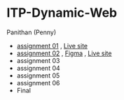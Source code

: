 # ITP-Dynamic-Web
Panithan (Penny)

* [assignment 01](https://github.com/PanithanPenny/ITP-Dynamic-Web/tree/ea55a37ec98e9f5ce9c645838c35ee2e0de91e2e/assignment%2001)  ,  [Live site](https://dw-capybara2.glitch.me)
* [assignment 02](https://github.com/PanithanPenny/ITP-Dynamic-Web/tree/bc322d52397e97b9e601fe580705ba84b1eafc66/assignment%2002%20) , 
 [Figma](https://www.figma.com/file/njClMNPUWTN5foeX4wHwXO/DW--web-2?type=design&node-id=0%3A1&mode=design&t=qVS64I9xF7mbP2tZ-1) ,
 [ Live site ](https://dynamic-web-2-penny.glitch.me)
* assignment 03
* assignment 04
* assignment 05
* assignment 06
* Final 
